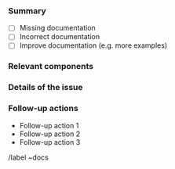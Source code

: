 <!--

Please put the short and descriptive title above.

Thank you for your interest in contributing to the karang documentation!
Please check the documentation for the contributing guideline.

-->

### Summary

<!-- A short summary of the issue reported. -->

- [ ] Missing documentation
- [ ] Incorrect documentation
- [ ] Improve documentation (e.g. more examples)

### Relevant components

<!-- State the related components name here. -->

### Details of the issue

<!-- Details of the issues mentions above. -->

### Follow-up actions
* Follow-up action 1
* Follow-up action 2
* Follow-up action 3

<!-- Please assign this issue to code owner to follow up. -->

/label ~docs
